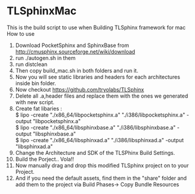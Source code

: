# TLSphinxMac
This is the build script to use when Building TLSphinx framework for mac     
How to use     
01. Download PocketSphinx and SphinxBase from http://cmusphinx.sourceforge.net/wiki/download   
02. run ./autogen.sh in them  
03. run distclean  
04. Then copy build_mac.sh in both folders and run it.  
05. Now you will see static libraries and headers for each architectures inside bin folder.  
06. Now checkout https://github.com/tryolabs/TLSphinx  
07. Delete all .a,header files and replace them with the ones we generated with new script.  
08. Create fat libaries :     
    $ lipo -create "./x86_64/libpocketsphinx.a" "./i386/libpocketsphinx.a" -output "libpocketsphinx.a"  
    $ lipo -create "./x86_64/libsphinxbase.a" "./i386/libsphinxbase.a" -output "libsphinxbase.a"  
    $ lipo -create "./x86_64/libsphinxad.a" "./i386/libsphinxad.a" -output "libsphinxad.a"  
09. Change the Architecture and SDK of the TLSPhinx Build Settings.  
10. Build the Porject.. Vola!!   
11. Now manually drag and drop this modified TLSphinx project on to your Project.  
12. And if you need the default assets, find them in the "share" folder and add them to the project via Build Phases-> Copy Bundle Resources 
